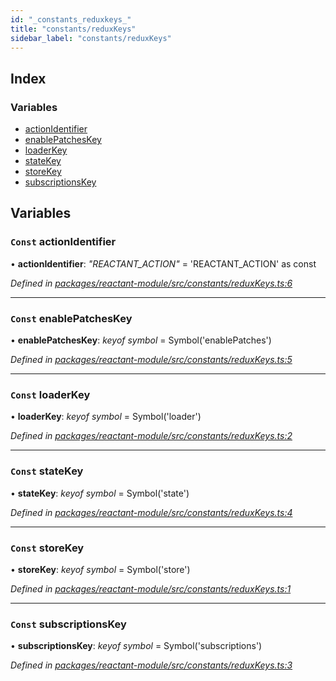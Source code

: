 ```yaml
---
id: "_constants_reduxkeys_"
title: "constants/reduxKeys"
sidebar_label: "constants/reduxKeys"
---
```


## Index

### Variables

* [actionIdentifier](_constants_reduxkeys_.md#const-actionidentifier)
* [enablePatchesKey](_constants_reduxkeys_.md#const-enablepatcheskey)
* [loaderKey](_constants_reduxkeys_.md#const-loaderkey)
* [stateKey](_constants_reduxkeys_.md#const-statekey)
* [storeKey](_constants_reduxkeys_.md#const-storekey)
* [subscriptionsKey](_constants_reduxkeys_.md#const-subscriptionskey)

## Variables

### `Const` actionIdentifier

• **actionIdentifier**: *"REACTANT_ACTION"* = 'REACTANT_ACTION' as const

*Defined in [packages/reactant-module/src/constants/reduxKeys.ts:6](https://github.com/unadlib/reactant/blob/5e7c46f4/packages/reactant-module/src/constants/reduxKeys.ts#L6)*

___

### `Const` enablePatchesKey

• **enablePatchesKey**: *keyof symbol* = Symbol('enablePatches')

*Defined in [packages/reactant-module/src/constants/reduxKeys.ts:5](https://github.com/unadlib/reactant/blob/5e7c46f4/packages/reactant-module/src/constants/reduxKeys.ts#L5)*

___

### `Const` loaderKey

• **loaderKey**: *keyof symbol* = Symbol('loader')

*Defined in [packages/reactant-module/src/constants/reduxKeys.ts:2](https://github.com/unadlib/reactant/blob/5e7c46f4/packages/reactant-module/src/constants/reduxKeys.ts#L2)*

___

### `Const` stateKey

• **stateKey**: *keyof symbol* = Symbol('state')

*Defined in [packages/reactant-module/src/constants/reduxKeys.ts:4](https://github.com/unadlib/reactant/blob/5e7c46f4/packages/reactant-module/src/constants/reduxKeys.ts#L4)*

___

### `Const` storeKey

• **storeKey**: *keyof symbol* = Symbol('store')

*Defined in [packages/reactant-module/src/constants/reduxKeys.ts:1](https://github.com/unadlib/reactant/blob/5e7c46f4/packages/reactant-module/src/constants/reduxKeys.ts#L1)*

___

### `Const` subscriptionsKey

• **subscriptionsKey**: *keyof symbol* = Symbol('subscriptions')

*Defined in [packages/reactant-module/src/constants/reduxKeys.ts:3](https://github.com/unadlib/reactant/blob/5e7c46f4/packages/reactant-module/src/constants/reduxKeys.ts#L3)*
